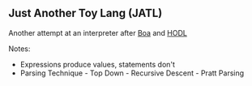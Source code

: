 ## Just Another Toy Lang (JATL)

Another attempt at an interpreter after [Boa](https://github.com/MoMus2000/Boa) and [HODL](https://github.com/MoMus2000/HODLang)

Notes:
 - Expressions produce values, statements don't
 - Parsing Technique - Top Down - Recursive Descent - Pratt Parsing

